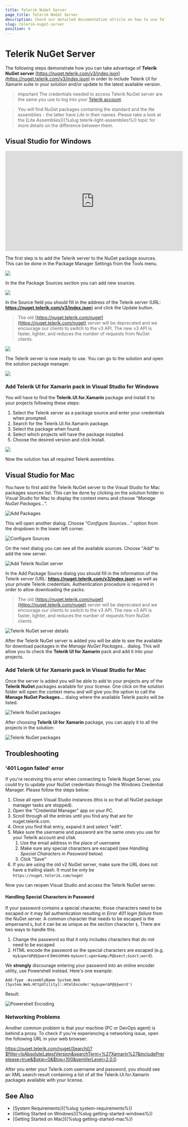```yaml
---
title: Telerik NuGet Server
page_title: Telerik NuGet Server
description: Check our detailed documentation atricle on how to use Telerik UI for Xamarin NuGet packages.
slug: telerik-nuget-server
position: 8
---
```


# Telerik NuGet Server

The following steps demonstrate how you can take advantage of **Telerik NuGet server** [https://nuget.telerik.com/v3/index.json](https://nuget.telerik.com/v3/index.json) in order to include Telerik UI for Xamarin suite in your solution and/or update to the latest available version.

>important The credentials needed to access Telerik NuGet server are the same you use to log into your [Telerik account](https://www.telerik.com/account).

>You will find NuGet packages containing the standard and the lite assemblies - the latter have *Lite* in their names. Please take a look at the [Lite Assemblies]({%slug telerik-light-assemblies%}) topic for more details on the difference between them.

## Visual Studio for Windows

<iframe width="560" height="315" src="https://www.youtube.com/embed/c3m_BLMXNDk" frameborder="0" allow="accelerometer; autoplay; encrypted-media; gyroscope; picture-in-picture" allowfullscreen></iframe>

The first step is to add the Telerik server to the NuGet package sources. This can be done in the Package Manager Settings from the Tools menu.

![](images/nuget-server/nuget-vs-pm-settings.png)

In the the Package Sources section you can add new sources.

![](images/nuget-server/nuget-vs-add-source.png)

In the Source field you should fill in the address of the Telerik server (URL: **https://nuget.telerik.com/v3/index.json**) and click the Update button.

> The old [https://nuget.telerik.com/nuget](https://nuget.telerik.com/nuget) server will be deprecated and we encourage our clients to switch to the v3 API. The new v3 API is faster, lighter, and reduces the number of requests from NuGet clients.

![](images/nuget-server/nuget-vs-telerik-server.png)

The Telerik server is now ready to use. You can go to the solution and open the solution package manager.

![](images/nuget-server/nuget-vs-manage-packages.png)

### Add Telerik UI for Xamarin pack in Visual Studio for Windows

You will have to find the **Telerik.UI.for.Xamarin** package and install it to your projects following these steps:

1. Select the Telerik server as a package source and enter your credentials when prompted.
1. Search for the Telerik.UI.for.Xamarin package.
1. Select the package when found.
1. Select which projects will have the package installed.
1. Choose the desired version and click Install.
 
![](images/nuget-server/nuget-vs-add-packages.png)

Now the solution has all required Telerik assemblies.

## Visual Studio for Mac

You have to first add the Telerik NuGet server to the Visual Studio for Mac packages sources list. This can be done by clicking on the solution folder in Visual Studio for Mac to display the context menu and choose “*Manage NuGet Packages…*”.

![Add Packages](images/getting-started-add-packages-menu.png "Add Packages")

This will open another dialog. Choose “*Configure Sources…*” option from the dropdown in the lower left corner.

![Configure Sources](images/getting-started-configure-sources.png "Configure Sources")

On the next dialog you can see all the available sources. Choose “*Add*” to add the new server.

![Add Telerik NuGet server](images/getting-started-add-package-source.png "Add Telerik NuGet server")

In the Add Package Source dialog you should fill in the information of the Telerik server (URL: **https://nuget.telerik.com/v3/index.json**) as well as your private Telerik credentials. Authentication procedure is required in order to allow downloading the packs.

> The old [https://nuget.telerik.com/nuget](https://nuget.telerik.com/nuget) server will be deprecated and we encourage our clients to switch to the v3 API. The new v3 API is faster, lighter, and reduces the number of requests from NuGet clients.

![Telerik NuGet server details](images/getting-started-add-telerk-server.png "Telerik NuGet server details")

After the Telerik NuGet server is added you will be able to see the available for download packages in the *Manage NuGet Packages...* dialog. This will allow you to check the **Telerik UI for Xamarin** pack and add it into your projects.

### Add Telerik UI for Xamarin pack in Visual Studio for Mac

Once the server is added you will be able to add to your projects any of the **Telerik NuGet** packages available for your license. One click on the solution folder will open the context menu and will give you the option to call the **Manage NuGet Packages...** dialog where the available Telerik packs will be listed.

![Telerik NuGet packages](images/getting-started-add-packages-dialog.png "Telerik NuGet packages")

After choosing **Telerik UI for Xamarin** package, you can apply it to all the projects in the solution:

![Telerik NuGet packages](images/getting-started-add-packages-dialog-all.png)

## Troubleshooting

### '401 Logon failed' error

If you're receiving this error when connecting to Telerik Nuget Server, you could try to update your NuGet credentials through the Windows Credential Manager. Please follow the steps below:

1. Close all open Visual Studio instances (this is so that all NuGet package manager tasks are stopped).
2. Open the "Credential Manager" app on your PC.
3. Scroll through all the entries until you find any that are for nuget.telerik.com.
4. Once you find that entry, expand it and select "edit".
5. Make sure the username and password are the same ones you use for your Telerik account and clisk
    1. Use the email address in the place of username
    2. Make sure any special characters are escaped (see *Handling Special Characters in Password* below)
    3. Click "Save" 
6. If you are using the old v2 NuGet server, make sure the URL does not have a trailing slash. It must be only be `https://nuget.telerik.com/nuget`

Now you can reopen Visual Studio and access the Telerik NuGet server. 

#### Handling Special Characters in Password

If your password contains a special character, those characters need to be escaped or it may fail authentication resulting in *Error 401 login failure* from the NuGet server. A common character that needs to be escaped is the ampersand `&`, but it can be as unique as the section character `§`. There are two ways to handle this.

1. Change the password so that it only includes characters that do not need to be escaped
2. HTML encode the password so the special characters are escaped (e.g. `my§uper&P@§§word` becomes `my&sect;uper&amp;P@&sect;&sect;word`).

We **strongly** discourage entering your password into an online encoder utility, use Powershell instead. Here's one example:

	Add-Type -AssemblyName System.Web
	[System.Web.HttpUtility]::HtmlEncode('my§uper&P@§§word')

Result:

![Powershell Encoding](https://user-images.githubusercontent.com/3520532/93901989-13d98200-fcc5-11ea-9d36-0eaee4272453.png)

### Networking Problems

Another common problem is that your machine (PC or DevOps agent) is behind a proxy. To check if you're experiencing a networking issue, open the following URL in your web browser:

https://nuget.telerik.com/nuget/Search()?$filter=IsAbsoluteLatestVersion&searchTerm=%27Xamarin%27&includePrerelease=true&$skip=0&$top=100&semVerLevel=2.0.0. 

After you enter your Telerik.com username and password, you should see an XML search result containing a list of all the Telerik.UI.for.Xamarin packages available with your license.


## See Also
- [System Requirements]({%slug system-requirements%})
- [Getting Started on Windows]({%slug getting-started-windows%})
- [Getting Started on Mac]({%slug getting-started-mac%})
